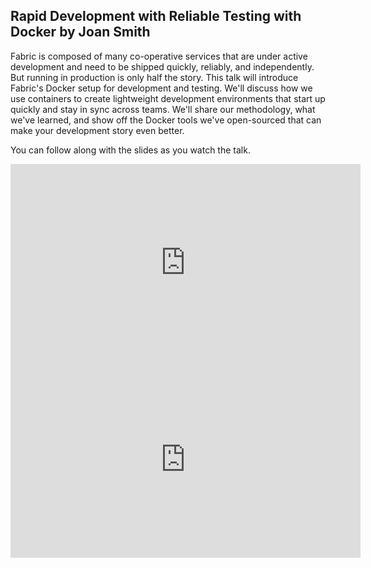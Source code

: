 <!--
{
"name" : "rapid-development",
"version" : "0.0.1",
"title" : "Rapid Development with Reliable Testing with Docker by Joan Smith",
"description" : "This talk will introduce Fabric's Docker setup for development and testing.",
"freshnessDate" : 2015-11-01,
"homepage" : "https://dev.twitter.com/flight/2015",
"canonicalSource" : "https://dev.twitter.com/flight/2015",
"license" : "All Rights Reserved"
}
-->


<!-- @section -->

## Rapid Development with Reliable Testing with Docker by Joan Smith

Fabric is composed of many co-operative services that are under active development and need to be shipped quickly, reliably, and independently. But running in production is only half the story. This talk will introduce Fabric's Docker setup for development and testing. We'll discuss how we use containers to create lightweight development environments that start up quickly and stay in sync across teams. We'll share our methodology, what we've learned, and show off the Docker tools we've open-sourced that can make your development story even better.

You can follow along with the slides as you watch the talk.

<iframe width="560" height="315" src="https://www.youtube.com/embed/6-Sqrpeg3X8" frameborder="0" allowfullscreen></iframe>

<iframe width="560" height="315" src="https://g.twimg.com/dev/flight/2015/keynotes/Flight2015-Smith_Joan-Rapid_Development_and_Reliable_Testing_with_Docker.pdf" frameborder="0" allowfullscreen></iframe>

